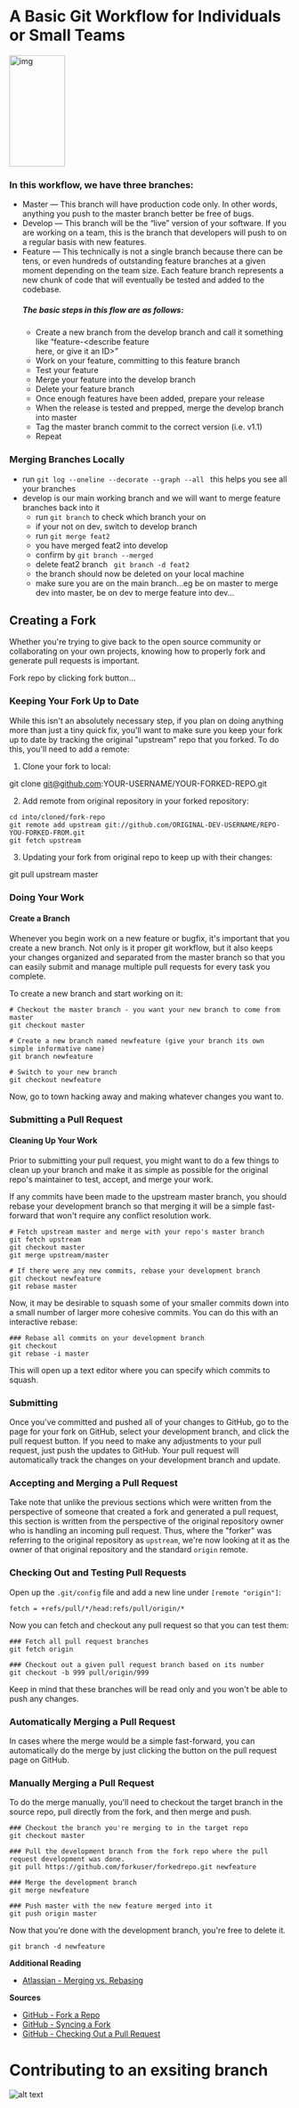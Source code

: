 # A Basic Git Workflow for Individuals or Small Teams
<img src="https://miro.medium.com/max/1400/1*cEeZ6LnQdQzDk3kX2fKBYg.jpeg" alt="img" style="height: 200px; width:100px;"/>

### In this workflow, we have three branches:
* Master — This branch will have production code only. In other words, anything you push to the master branch better be free of bugs.
* Develop — This branch will be the “live” version of your software. If you are working on a team, this is the branch that developers will push to on a regular basis with new features.
* Feature — This technically is not a single branch because there can be tens, or even hundreds of outstanding feature branches at a given moment depending on the team size. Each feature branch represents a new chunk of code that will eventually be tested and added to the codebase.
  ##### The basic steps in this flow are as follows:
    * Create a new branch from the develop branch and call it something like “feature-<describe feature   
    here, or give it an ID>”
    * Work on your feature, committing to this feature branch
    * Test your feature
    * Merge your feature into the develop branch
    * Delete your feature branch
    * Once enough features have been added, prepare your release
    * When the release is tested and prepped, merge the develop branch into master
    * Tag the master branch commit to the correct version (i.e. v1.1)
    * Repeat
 
 ### Merging Branches Locally 
 * run ```git log --oneline --decorate --graph --all ``` this helps you see all your branches
 * develop is our main working branch and we will want to merge feature branches back into it
   * run ``git branch`` to check which branch your on
   * if your not on dev, switch to develop branch
   * run ```git merge feat2```
   * you have merged feat2 into develop
   * confirm by ```git branch --merged```
   * delete feat2 branch ``` git branch -d feat2```
   * the branch should now be deleted on your local machine
   * make sure you are on the main branch...eg be on master to merge dev into master, be on dev to merge feature into dev...
   
   

 ## Creating a Fork
Whether you're trying to give back to the open source community or collaborating on your own projects, knowing how to properly fork and generate pull requests is important.

Fork repo by clicking fork button...

### Keeping Your Fork Up to Date

While this isn't an absolutely necessary step, if you plan on doing anything more than just a tiny quick fix, you'll want to make sure you keep your fork up to date by tracking the original "upstream" repo that you forked. To do this, you'll need to add a remote:

1. Clone your fork to local:

git clone git@github.com:YOUR-USERNAME/YOUR-FORKED-REPO.git

2. Add remote from original repository in your forked repository:
```
cd into/cloned/fork-repo
git remote add upstream git://github.com/ORIGINAL-DEV-USERNAME/REPO-YOU-FORKED-FROM.git
git fetch upstream
```
3. Updating your fork from original repo to keep up with their changes:

git pull upstream master

### Doing Your Work
#### Create a Branch
Whenever you begin work on a new feature or bugfix, it's important that you create a new branch. Not only is it proper git workflow, but it also keeps your changes organized and separated from the master branch so that you can easily submit and manage multiple pull requests for every task you complete.

To create a new branch and start working on it:

```shell
# Checkout the master branch - you want your new branch to come from master
git checkout master

# Create a new branch named newfeature (give your branch its own simple informative name)
git branch newfeature

# Switch to your new branch
git checkout newfeature
```

Now, go to town hacking away and making whatever changes you want to.

### Submitting a Pull Request
#### Cleaning Up Your Work

Prior to submitting your pull request, you might want to do a few things to clean up your branch and make it as simple as possible for the original repo's maintainer to test, accept, and merge your work.

If any commits have been made to the upstream master branch, you should rebase your development branch so that merging it will be a simple fast-forward that won't require any conflict resolution work.

```shell
# Fetch upstream master and merge with your repo's master branch
git fetch upstream
git checkout master
git merge upstream/master

# If there were any new commits, rebase your development branch
git checkout newfeature
git rebase master
```

Now, it may be desirable to squash some of your smaller commits down into a small number of larger more cohesive commits. You can do this with an interactive rebase:

```shell
### Rebase all commits on your development branch
git checkout 
git rebase -i master
```

This will open up a text editor where you can specify which commits to squash.

### Submitting
Once you've committed and pushed all of your changes to GitHub, go to the page for your fork on GitHub, select your development branch, and click the pull request button. If you need to make any adjustments to your pull request, just push the updates to GitHub. Your pull request will automatically track the changes on your development branch and update.

### Accepting and Merging a Pull Request
Take note that unlike the previous sections which were written from the perspective of someone that created a fork and generated a pull request, this section is written from the perspective of the original repository owner who is handling an incoming pull request. Thus, where the "forker" was referring to the original repository as `upstream`, we're now looking at it as the owner of that original repository and the standard `origin` remote.

### Checking Out and Testing Pull Requests
Open up the `.git/config` file and add a new line under `[remote "origin"]`:

```
fetch = +refs/pull/*/head:refs/pull/origin/*
```

Now you can fetch and checkout any pull request so that you can test them:

```shell
### Fetch all pull request branches
git fetch origin

### Checkout out a given pull request branch based on its number
git checkout -b 999 pull/origin/999
```

Keep in mind that these branches will be read only and you won't be able to push any changes.

### Automatically Merging a Pull Request
In cases where the merge would be a simple fast-forward, you can automatically do the merge by just clicking the button on the pull request page on GitHub.

### Manually Merging a Pull Request
To do the merge manually, you'll need to checkout the target branch in the source repo, pull directly from the fork, and then merge and push.

```shell
### Checkout the branch you're merging to in the target repo
git checkout master

### Pull the development branch from the fork repo where the pull request development was done.
git pull https://github.com/forkuser/forkedrepo.git newfeature

### Merge the development branch
git merge newfeature

### Push master with the new feature merged into it
git push origin master
```

Now that you're done with the development branch, you're free to delete it.
```shell
git branch -d newfeature
```
 
**Additional Reading**
* [Atlassian - Merging vs. Rebasing](https://www.atlassian.com/git/tutorials/merging-vs-rebasing)

**Sources**
* [GitHub - Fork a Repo](https://help.github.com/articles/fork-a-repo)
* [GitHub - Syncing a Fork](https://help.github.com/articles/syncing-a-fork)
* [GitHub - Checking Out a Pull Request](https://help.github.com/articles/checking-out-pull-requests-locally)


# Contributing to an exsiting branch
![alt text](https://github.com/ainneo/basic-git-workflow/blob/master/contribs-branch.png)

